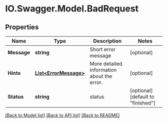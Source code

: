 # IO.Swagger.Model.BadRequest
## Properties

Name | Type | Description | Notes
------------ | ------------- | ------------- | -------------
**Message** | **string** | Short error message | [optional] 
**Hints** | [**List&lt;ErrorMessage&gt;**](ErrorMessage.md) | More detailed information about the error. | [optional] 
**Status** | **string** | status | [optional] [default to "finished"]

[[Back to Model list]](../README.md#documentation-for-models) [[Back to API list]](../README.md#documentation-for-api-endpoints) [[Back to README]](../README.md)

